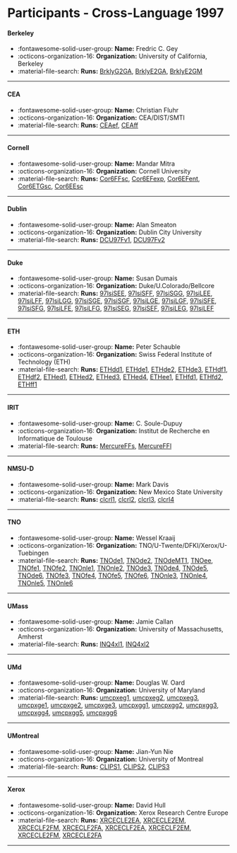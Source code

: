 # Participants - Cross-Language 1997 

#### Berkeley
 - :fontawesome-solid-user-group: **Name:** Fredric C. Gey
 - :octicons-organization-16: **Organization:** University of California, Berkeley
 - :material-file-search: **Runs:** [BrklyG2GA](./runs.md#brklyg2ga), [BrklyE2GA](./runs.md#brklye2ga), [BrklyE2GM](./runs.md#brklye2gm)

---
#### CEA
 - :fontawesome-solid-user-group: **Name:** Christian Fluhr
 - :octicons-organization-16: **Organization:** CEA/DIST/SMTI
 - :material-file-search: **Runs:** [CEAef](./runs.md#ceaef), [CEAff](./runs.md#ceaff)

---
#### Cornell
 - :fontawesome-solid-user-group: **Name:** Mandar Mitra
 - :octicons-organization-16: **Organization:** Cornell University
 - :material-file-search: **Runs:** [Cor6FFsc](./runs.md#cor6ffsc), [Cor6EFexp](./runs.md#cor6efexp), [Cor6EFent](./runs.md#cor6efent), [Cor6ETGsc](./runs.md#cor6etgsc), [Cor6EEsc](./runs.md#cor6eesc)

---
#### Dublin
 - :fontawesome-solid-user-group: **Name:** Alan Smeaton
 - :octicons-organization-16: **Organization:** Dublin City University
 - :material-file-search: **Runs:** [DCU97Fv1](./runs.md#dcu97fv1), [DCU97Fv2](./runs.md#dcu97fv2)

---
#### Duke
 - :fontawesome-solid-user-group: **Name:** Susan Dumais
 - :octicons-organization-16: **Organization:** Duke/U.Colorado/Bellcore
 - :material-file-search: **Runs:** [97lsiSEE](./runs.md#97lsisee), [97lsiSFF](./runs.md#97lsisff), [97lsiSGG](./runs.md#97lsisgg), [97lsiLEE](./runs.md#97lsilee), [97lsiLFF](./runs.md#97lsilff), [97lsiLGG](./runs.md#97lsilgg), [97lsiSGE](./runs.md#97lsisge), [97lsiSGF](./runs.md#97lsisgf), [97lsiLGE](./runs.md#97lsilge), [97lsiLGF](./runs.md#97lsilgf), [97lsiSFE](./runs.md#97lsisfe), [97lsiSFG](./runs.md#97lsisfg), [97lsiLFE](./runs.md#97lsilfe), [97lsiLFG](./runs.md#97lsilfg), [97lsiSEG](./runs.md#97lsiseg), [97lsiSEF](./runs.md#97lsisef), [97lsiLEG](./runs.md#97lsileg), [97lsiLEF](./runs.md#97lsilef)

---
#### ETH
 - :fontawesome-solid-user-group: **Name:** Peter Schauble
 - :octicons-organization-16: **Organization:** Swiss Federal Institute of Technology (ETH)
 - :material-file-search: **Runs:** [ETHdd1](./runs.md#ethdd1), [ETHde1](./runs.md#ethde1), [ETHde2](./runs.md#ethde2), [ETHde3](./runs.md#ethde3), [ETHdf1](./runs.md#ethdf1), [ETHdf2](./runs.md#ethdf2), [ETHed1](./runs.md#ethed1), [ETHed2](./runs.md#ethed2), [ETHed3](./runs.md#ethed3), [ETHed4](./runs.md#ethed4), [ETHee1](./runs.md#ethee1), [ETHfd1](./runs.md#ethfd1), [ETHfd2](./runs.md#ethfd2), [ETHff1](./runs.md#ethff1)

---
#### IRIT
 - :fontawesome-solid-user-group: **Name:** C. Soule-Dupuy
 - :octicons-organization-16: **Organization:** Institut de Recherche en Informatique de Toulouse
 - :material-file-search: **Runs:** [MercureFFs](./runs.md#mercureffs), [MercureFFl](./runs.md#mercureffl)

---
#### NMSU-D
 - :fontawesome-solid-user-group: **Name:** Mark Davis
 - :octicons-organization-16: **Organization:** New Mexico State University
 - :material-file-search: **Runs:** [clcrl1](./runs.md#clcrl1), [clcrl2](./runs.md#clcrl2), [clcrl3](./runs.md#clcrl3), [clcrl4](./runs.md#clcrl4)

---
#### TNO
 - :fontawesome-solid-user-group: **Name:** Wessel Kraaij
 - :octicons-organization-16: **Organization:** TNO/U-Twente/DFKI/Xerox/U-Tuebingen
 - :material-file-search: **Runs:** [TNOde1](./runs.md#tnode1), [TNOde2](./runs.md#tnode2), [TNOdeMT1](./runs.md#tnodemt1), [TNOee](./runs.md#tnoee), [TNOfe1](./runs.md#tnofe1), [TNOfe2](./runs.md#tnofe2), [TNOnle1](./runs.md#tnonle1), [TNOnle2](./runs.md#tnonle2), [TNOde3](./runs.md#tnode3), [TNOde4](./runs.md#tnode4), [TNOde5](./runs.md#tnode5), [TNOde6](./runs.md#tnode6), [TNOfe3](./runs.md#tnofe3), [TNOfe4](./runs.md#tnofe4), [TNOfe5](./runs.md#tnofe5), [TNOfe6](./runs.md#tnofe6), [TNOnle3](./runs.md#tnonle3), [TNOnle4](./runs.md#tnonle4), [TNOnle5](./runs.md#tnonle5), [TNOnle6](./runs.md#tnonle6)

---
#### UMass
 - :fontawesome-solid-user-group: **Name:** Jamie Callan
 - :octicons-organization-16: **Organization:** University of Massachusetts, Amherst
 - :material-file-search: **Runs:** [INQ4xl1](./runs.md#inq4xl1), [INQ4xl2](./runs.md#inq4xl2)

---
#### UMd
 - :fontawesome-solid-user-group: **Name:** Douglas W. Oard
 - :octicons-organization-16: **Organization:** University of Maryland
 - :material-file-search: **Runs:** [umcpxeg1](./runs.md#umcpxeg1), [umcpxeg2](./runs.md#umcpxeg2), [umcpxeg3](./runs.md#umcpxeg3), [umcpxge1](./runs.md#umcpxge1), [umcpxge2](./runs.md#umcpxge2), [umcpxge3](./runs.md#umcpxge3), [umcpxgg1](./runs.md#umcpxgg1), [umcpxgg2](./runs.md#umcpxgg2), [umcpxgg3](./runs.md#umcpxgg3), [umcpxgg4](./runs.md#umcpxgg4), [umcpxgg5](./runs.md#umcpxgg5), [umcpxgg6](./runs.md#umcpxgg6)

---
#### UMontreal
 - :fontawesome-solid-user-group: **Name:** Jian-Yun Nie
 - :octicons-organization-16: **Organization:** University of Montreal
 - :material-file-search: **Runs:** [CLIPS1](./runs.md#clips1), [CLIPS2](./runs.md#clips2), [CLIPS3](./runs.md#clips3)

---
#### Xerox
 - :fontawesome-solid-user-group: **Name:** David Hull
 - :octicons-organization-16: **Organization:** Xerox Research Centre Europe
 - :material-file-search: **Runs:** [XRCECLE2EA](./runs.md#xrcecle2ea), [XRCECLE2EM](./runs.md#xrcecle2em), [XRCECLF2FM](./runs.md#xrceclf2fm), [XRCECLF2FA](./runs.md#xrceclf2fa), [XRCECLF2EA](./runs.md#xrceclf2ea), [XRCECLF2EM](./runs.md#xrceclf2em), [XRCECLE2FM](./runs.md#xrcecle2fm), [XRCECLE2FA](./runs.md#xrcecle2fa)

---
